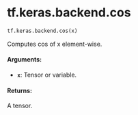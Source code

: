 <div itemscope itemtype="http://developers.google.com/ReferenceObject">
<meta itemprop="name" content="tf.keras.backend.cos" />
<meta itemprop="path" content="Stable" />
</div>

# tf.keras.backend.cos

``` python
tf.keras.backend.cos(x)
```

Computes cos of x element-wise.

#### Arguments:

* <b>`x`</b>: Tensor or variable.


#### Returns:

A tensor.
